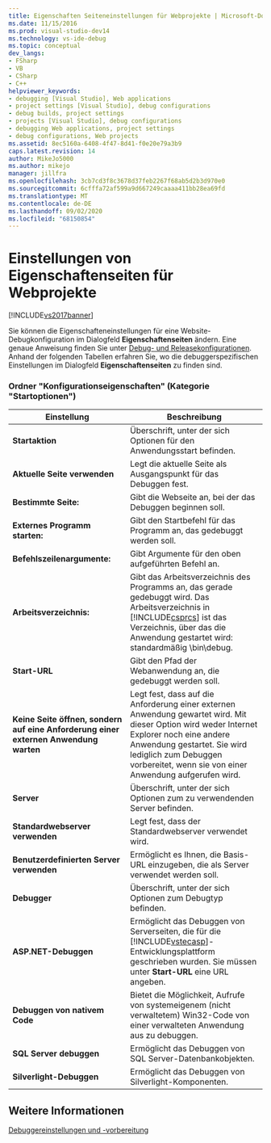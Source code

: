 ```yaml
---
title: Eigenschaften Seiteneinstellungen für Webprojekte | Microsoft-Dokumentation
ms.date: 11/15/2016
ms.prod: visual-studio-dev14
ms.technology: vs-ide-debug
ms.topic: conceptual
dev_langs:
- FSharp
- VB
- CSharp
- C++
helpviewer_keywords:
- debugging [Visual Studio], Web applications
- project settings [Visual Studio], debug configurations
- debug builds, project settings
- projects [Visual Studio], debug configurations
- debugging Web applications, project settings
- debug configurations, Web projects
ms.assetid: 8ec5160a-6408-4f47-8d41-f0e20e79a3b9
caps.latest.revision: 14
author: MikeJo5000
ms.author: mikejo
manager: jillfra
ms.openlocfilehash: 3cb7cd3f8c3678d37feb2267f68ab5d2b3d970e0
ms.sourcegitcommit: 6cfffa72af599a9d667249caaaa411bb28ea69fd
ms.translationtype: MT
ms.contentlocale: de-DE
ms.lasthandoff: 09/02/2020
ms.locfileid: "68150854"
---
```

# <a name="property-pages-settings-for-web-projects"></a>Einstellungen von Eigenschaftenseiten für Webprojekte
[!INCLUDE[vs2017banner](../includes/vs2017banner.md)]

Sie können die Eigenschafteneinstellungen für eine Website-Debugkonfiguration im Dialogfeld **Eigenschaftenseiten** ändern. Eine genaue Anweisung finden Sie unter [Debug- und Releasekonfigurationen](../debugger/how-to-set-debug-and-release-configurations.md). Anhand der folgenden Tabellen erfahren Sie, wo die debuggerspezifischen Einstellungen im Dialogfeld **Eigenschaftenseiten** zu finden sind.  
  
### <a name="configuration-properties-folder-start-options-category"></a>Ordner "Konfigurationseigenschaften" (Kategorie "Startoptionen")  
  
|**Einstellung**|**Beschreibung**|  
|-----------------|---------------------|  
|**Startaktion**|Überschrift, unter der sich Optionen für den Anwendungsstart befinden.|  
|**Aktuelle Seite verwenden**|Legt die aktuelle Seite als Ausgangspunkt für das Debuggen fest.|  
|**Bestimmte Seite:**|Gibt die Webseite an, bei der das Debuggen beginnen soll.|  
|**Externes Programm starten:**|Gibt den Startbefehl für das Programm an, das gedebuggt werden soll.|  
|**Befehlszeilenargumente:**|Gibt Argumente für den oben aufgeführten Befehl an.|  
|**Arbeitsverzeichnis:**|Gibt das Arbeitsverzeichnis des Programms an, das gerade gedebuggt wird. Das Arbeitsverzeichnis in [!INCLUDE[csprcs](../includes/csprcs-md.md)] ist das Verzeichnis, über das die Anwendung gestartet wird: standardmäßig \bin\debug.|  
|**Start-URL**|Gibt den Pfad der Webanwendung an, die gedebuggt werden soll.|  
|**Keine Seite öffnen, sondern auf eine Anforderung einer externen Anwendung warten**|Legt fest, dass auf die Anforderung einer externen Anwendung gewartet wird. Mit dieser Option wird weder Internet Explorer noch eine andere Anwendung gestartet. Sie wird lediglich zum Debuggen vorbereitet, wenn sie von einer Anwendung aufgerufen wird.|  
|**Server**|Überschrift, unter der sich Optionen zum zu verwendenden Server befinden.|  
|**Standardwebserver verwenden**|Legt fest, dass der Standardwebserver verwendet wird.|  
|**Benutzerdefinierten Server verwenden**|Ermöglicht es Ihnen, die Basis-URL einzugeben, die als Server verwendet werden soll.|  
|**Debugger**|Überschrift, unter der sich Optionen zum Debugtyp befinden.|  
|**ASP.NET-Debuggen**|Ermöglicht das Debuggen von Serverseiten, die für die [!INCLUDE[vstecasp](../includes/vstecasp-md.md)]-Entwicklungsplattform geschrieben wurden. Sie müssen unter **Start-URL** eine URL angeben.|  
|**Debuggen von nativem Code**|Bietet die Möglichkeit, Aufrufe von systemeigenem (nicht verwaltetem) Win32-Code von einer verwalteten Anwendung aus zu debuggen.|  
|**SQL Server debuggen**|Ermöglicht das Debuggen von SQL Server-Datenbankobjekten.|  
|**Silverlight-Debuggen**|Ermöglicht das Debuggen von Silverlight-Komponenten.|  
  
## <a name="see-also"></a>Weitere Informationen  
 [Debuggereinstellungen und -vorbereitung](../debugger/debugger-settings-and-preparation.md)

